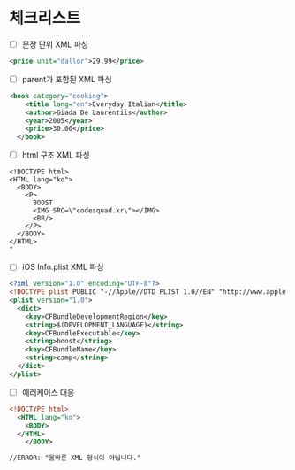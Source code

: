 # 체크리스트

- [ ] 문장 단위 XML 파싱

```xml
<price unit="dallor">29.99</price>
```

- [ ] parent가 포함된 XML 파싱

```xml
<book category="cooking">
    <title lang="en">Everyday Italian</title>
    <author>Giada De Laurentiis</author>
    <year>2005</year>
    <price>30.00</price>
  </book>
```

- [ ] html 구조 XML 파싱

```
<!DOCTYPE html>
<HTML lang="ko">
  <BODY>
    <P>
      BOOST
      <IMG SRC=\"codesquad.kr\"></IMG>
      <BR/>
    </P>
  </BODY>
</HTML>
"
```

- [ ] iOS Info.plist XML 파싱

```xml
<?xml version="1.0" encoding="UTF-8"?>
<!DOCTYPE plist PUBLIC "-//Apple//DTD PLIST 1.0//EN" "http://www.apple.com/DTDs/PropertyList-1.0.dtd">
<plist version="1.0">
  <dict>
    <key>CFBundleDevelopmentRegion</key>
    <string>$(DEVELOPMENT_LANGUAGE)</string>
    <key>CFBundleExecutable</key>
    <string>boost</string>
    <key>CFBundleName</key>
    <string>camp</string>
  </dict>
</plist>
```

- [ ] 에러케이스 대응

```xml
<!DOCTYPE html>
  <HTML lang="ko">
    <BODY>
  </HTML>
    </BODY>

//ERROR: "올바른 XML 형식이 아닙니다."
```
